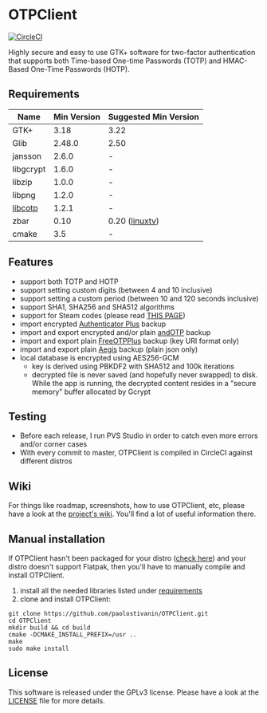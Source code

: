 # OTPClient
<a href="https://circleci.com/gh/paolostivanin/OTPClient">
  <img alt="CircleCI" src="https://circleci.com/gh/paolostivanin/OTPClient.svg?style=svg"/>
</a>

Highly secure and easy to use GTK+ software for two-factor authentication that supports both Time-based One-time Passwords (TOTP) and HMAC-Based One-Time Passwords (HOTP).

## Requirements
|Name|Min Version|Suggested Min Version|
|----|-----------|-----------------|
|GTK+|3.18| 3.22|
|Glib|2.48.0|2.50|
|jansson|2.6.0|-|
|libgcrypt|1.6.0|-|
|libzip|1.0.0|-|
|libpng|1.2.0|-|
|[libcotp](https://github.com/paolostivanin/libcotp)|1.2.1|-|
|zbar|0.10|0.20 ([linuxtv](https://linuxtv.org/downloads/zbar/))|
|cmake|3.5|-|

## Features
- support both TOTP and HOTP
- support setting custom digits (between 4 and 10 inclusive)
- support setting a custom period (between 10 and 120 seconds inclusive)
- support SHA1, SHA256 and SHA512 algorithms
- support for Steam codes (please read [THIS PAGE](https://github.com/paolostivanin/OTPClient/wiki/Steam-Support))
- import encrypted [Authenticator Plus](https://www.authenticatorplus.com/) backup
- import and export encrypted and/or plain [andOTP](https://github.com/flocke/andOTP) backup
- import and export plain [FreeOTPPlus](https://github.com/helloworld1/FreeOTPPlus) backup (key URI format only)
- import and export plain [Aegis](https://github.com/beemdevelopment/Aegis) backup (plain json only)
- local database is encrypted using AES256-GCM
  - key is derived using PBKDF2 with SHA512 and 100k iterations
  - decrypted file is never saved (and hopefully never swapped) to disk. While the app is running, the decrypted content resides in a "secure memory" buffer allocated by Gcrypt

## Testing
* Before each release, I run PVS Studio in order to catch even more errors and/or corner cases
* With every commit to master, OTPClient is compiled in CircleCI against different distros

## Wiki
For things like roadmap, screenshots, how to use OTPClient, etc, please have a look at the [project's wiki](https://github.com/paolostivanin/OTPClient/wiki). You'll find a lot of useful information there.

## Manual installation
If OTPClient hasn't been packaged for your distro ([check here](https://github.com/paolostivanin/OTPClient/wiki/Tested-OS-&-Packages#packages)) and your distro doesn't support Flatpak, then you'll have to manually compile and install OTPClient.
1. install all the needed libraries listed under [requirements](#requirements)
2. clone and install OTPClient:
```
git clone https://github.com/paolostivanin/OTPClient.git
cd OTPClient
mkdir build && cd build
cmake -DCMAKE_INSTALL_PREFIX=/usr ..
make
sudo make install
```

## License
This software is released under the GPLv3 license. Please have a look at the [LICENSE](LICENSE) file for more details.
